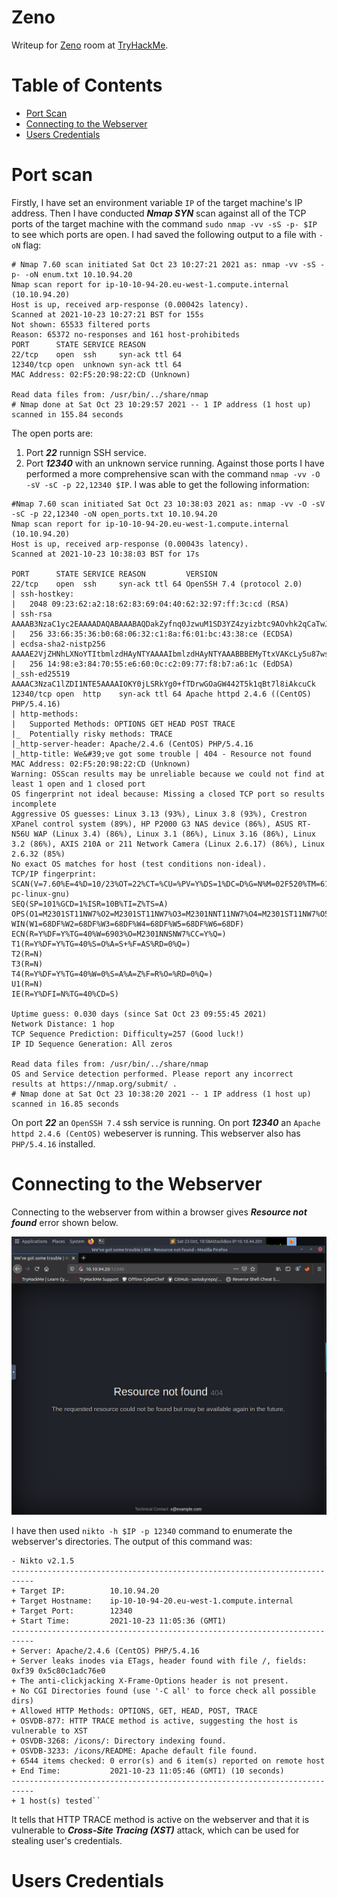 # Zeno

Writeup for [Zeno](https://tryhackme.com/room/zeno) room at [TryHackMe](https://tryhackme.com/).

Table of Contents
=================
* [Port Scan](#Port-scan)
* [Connecting to the Webserver](#Connecting-to-the-Webserver)
* [Users Credentials](#Users-Credentials)

# Port scan
Firstly, I have set an environment variable `IP` of the target machine's IP address.
Then I have conducted ***Nmap SYN*** scan against all of the TCP ports of the target machine with the command `sudo nmap -vv -sS -p- $IP` to see which ports are open. I had saved the following output to a file with `-oN` flag:

```
# Nmap 7.60 scan initiated Sat Oct 23 10:27:21 2021 as: nmap -vv -sS -p- -oN enum.txt 10.10.94.20
Nmap scan report for ip-10-10-94-20.eu-west-1.compute.internal (10.10.94.20)
Host is up, received arp-response (0.00042s latency).
Scanned at 2021-10-23 10:27:21 BST for 155s
Not shown: 65533 filtered ports
Reason: 65372 no-responses and 161 host-prohibiteds
PORT      STATE SERVICE REASON
22/tcp    open  ssh     syn-ack ttl 64
12340/tcp open  unknown syn-ack ttl 64
MAC Address: 02:F5:20:98:22:CD (Unknown)

Read data files from: /usr/bin/../share/nmap
# Nmap done at Sat Oct 23 10:29:57 2021 -- 1 IP address (1 host up) scanned in 155.84 seconds
```

The open ports are:
1. Port ***22*** runnign SSH service.
2. Port ***12340*** with an unknown service running.
Against those ports I have performed a more comprehensive scan with the command `nmap -vv -O -sV -sC -p 22,12340 $IP`. I was able to get the following information:

```
#Nmap 7.60 scan initiated Sat Oct 23 10:38:03 2021 as: nmap -vv -O -sV -sC -p 22,12340 -oN open_ports.txt 10.10.94.20
Nmap scan report for ip-10-10-94-20.eu-west-1.compute.internal (10.10.94.20)
Host is up, received arp-response (0.00043s latency).
Scanned at 2021-10-23 10:38:03 BST for 17s

PORT      STATE SERVICE REASON         VERSION
22/tcp    open  ssh     syn-ack ttl 64 OpenSSH 7.4 (protocol 2.0)
| ssh-hostkey:
|   2048 09:23:62:a2:18:62:83:69:04:40:62:32:97:ff:3c:cd (RSA)
| ssh-rsa AAAAB3NzaC1yc2EAAAADAQABAAABAQDakZyfnq0JzwuM1SD3YZ4zyizbtc9AOvhk2qCaTwJHEKyyqIjBaElNv4LpSdtV7y/C6vwUfPS34IO/mAmNtAFquBDjIuoKdw9TjjPrVBVjzFxD/9tDSe+cu6ELPHMyWOQFAYtg1CV1TQlm3p6WIID2IfYBffpfSz54wRhkTJd/+9wgYdOwfe+VRuzV8EgKq4D2cbUTjYjl0dv2f2Th8WtiRksEeaqI1fvPvk6RwyiLdV5mSD/h8HCTZgYVvrjPShW9XPE/wws82/wmVFtOPfY7WAMhtx5kiPB11H+tZSAV/xpEjXQQ9V3Pi6o4vZdUvYSbNuiN4HI4gAWnp/uqPsoR
|   256 33:66:35:36:b0:68:06:32:c1:8a:f6:01:bc:43:38:ce (ECDSA)
| ecdsa-sha2-nistp256 AAAAE2VjZHNhLXNoYTItbmlzdHAyNTYAAAAIbmlzdHAyNTYAAABBBEMyTtxVAKcLy5u87ws+h8WY+GHWg8IZI4c11KX7bOSt85IgCxox7YzOCZbUA56QOlryozIFyhzcwOeCKWtzEsA=
|   256 14:98:e3:84:70:55:e6:60:0c:c2:09:77:f8:b7:a6:1c (EdDSA)
|_ssh-ed25519 AAAAC3NzaC1lZDI1NTE5AAAAIOKY0jLSRkYg0+fTDrwGOaGW442T5k1qBt7l8iAkcuCk
12340/tcp open  http    syn-ack ttl 64 Apache httpd 2.4.6 ((CentOS) PHP/5.4.16)
| http-methods:
|   Supported Methods: OPTIONS GET HEAD POST TRACE
|_  Potentially risky methods: TRACE
|_http-server-header: Apache/2.4.6 (CentOS) PHP/5.4.16
|_http-title: We&#39;ve got some trouble | 404 - Resource not found
MAC Address: 02:F5:20:98:22:CD (Unknown)
Warning: OSScan results may be unreliable because we could not find at least 1 open and 1 closed port
OS fingerprint not ideal because: Missing a closed TCP port so results incomplete
Aggressive OS guesses: Linux 3.13 (93%), Linux 3.8 (93%), Crestron XPanel control system (89%), HP P2000 G3 NAS device (86%), ASUS RT-N56U WAP (Linux 3.4) (86%), Linux 3.1 (86%), Linux 3.16 (86%), Linux 3.2 (86%), AXIS 210A or 211 Network Camera (Linux 2.6.17) (86%), Linux 2.6.32 (85%)
No exact OS matches for host (test conditions non-ideal).
TCP/IP fingerprint:
SCAN(V=7.60%E=4%D=10/23%OT=22%CT=%CU=%PV=Y%DS=1%DC=D%G=N%M=02F520%TM=6173D80C%P=x86_64-pc-linux-gnu)
SEQ(SP=101%GCD=1%ISR=10B%TI=Z%TS=A)
OPS(O1=M2301ST11NW7%O2=M2301ST11NW7%O3=M2301NNT11NW7%O4=M2301ST11NW7%O5=M2301ST11NW7%O6=M2301ST11)
WIN(W1=68DF%W2=68DF%W3=68DF%W4=68DF%W5=68DF%W6=68DF)
ECN(R=Y%DF=Y%TG=40%W=6903%O=M2301NNSNW7%CC=Y%Q=)
T1(R=Y%DF=Y%TG=40%S=O%A=S+%F=AS%RD=0%Q=)
T2(R=N)
T3(R=N)
T4(R=Y%DF=Y%TG=40%W=0%S=A%A=Z%F=R%O=%RD=0%Q=)
U1(R=N)
IE(R=Y%DFI=N%TG=40%CD=S)

Uptime guess: 0.030 days (since Sat Oct 23 09:55:45 2021)
Network Distance: 1 hop
TCP Sequence Prediction: Difficulty=257 (Good luck!)
IP ID Sequence Generation: All zeros

Read data files from: /usr/bin/../share/nmap
OS and Service detection performed. Please report any incorrect results at https://nmap.org/submit/ .
# Nmap done at Sat Oct 23 10:38:20 2021 -- 1 IP address (1 host up) scanned in 16.85 seconds
```
On port ***22*** an `OpenSSH 7.4` ssh service is running.
On port ***12340*** an `Apache httpd 2.4.6 (CentOS)` webeserver is running. This webserver also has `PHP/5.4.16` installed.

# Connecting to the Webserver

Connecting to the webserver from within a browser gives ***Resource not found*** error shown below.

![Resource not found](/Zeno/images/Resource_not_found.png)

I have then used `nikto -h $IP -p 12340` command to enumerate the webserver's directories. The output of this command was:

```
- Nikto v2.1.5
---------------------------------------------------------------------------
+ Target IP:          10.10.94.20
+ Target Hostname:    ip-10-10-94-20.eu-west-1.compute.internal
+ Target Port:        12340
+ Start Time:         2021-10-23 11:05:36 (GMT1)
---------------------------------------------------------------------------
+ Server: Apache/2.4.6 (CentOS) PHP/5.4.16
+ Server leaks inodes via ETags, header found with file /, fields: 0xf39 0x5c80c1adc76e0
+ The anti-clickjacking X-Frame-Options header is not present.
+ No CGI Directories found (use '-C all' to force check all possible dirs)
+ Allowed HTTP Methods: OPTIONS, GET, HEAD, POST, TRACE
+ OSVDB-877: HTTP TRACE method is active, suggesting the host is vulnerable to XST
+ OSVDB-3268: /icons/: Directory indexing found.
+ OSVDB-3233: /icons/README: Apache default file found.
+ 6544 items checked: 0 error(s) and 6 item(s) reported on remote host
+ End Time:           2021-10-23 11:05:46 (GMT1) (10 seconds)
---------------------------------------------------------------------------
+ 1 host(s) tested``
```

It tells that HTTP TRACE method is active on the webserver and that it is vulnerable to ***Cross-Site Tracing (XST)*** attack, which can be used for stealing user's credentials.

# Users Credentials



